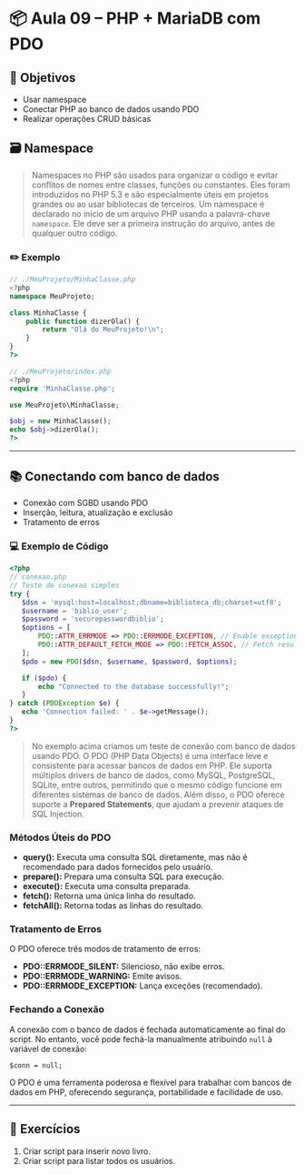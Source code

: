 # 📦 Aula 09 – PHP + MariaDB com PDO

## 🎯 Objetivos

- Usar namespace
- Conectar PHP ao banco de dados usando PDO
- Realizar operações CRUD básicas

## 🗃️ Namespace

> Namespaces no PHP são usados para organizar o código e evitar conflitos de nomes entre classes, funções ou constantes. Eles foram introduzidos no PHP 5.3 e são especialmente úteis em projetos grandes ou ao usar bibliotecas de terceiros. Um namespace é declarado no início de um arquivo PHP usando a palavra-chave `namespace`. Ele deve ser a primeira instrução do arquivo, antes de qualquer outro código.

### ✏️ Exemplo

```php
// ./MeuProjeto/MinhaClasse.php
<?php
namespace MeuProjeto;

class MinhaClasse {
    public function dizerOla() {
        return "Olá do MeuProjeto!\n";
    }
}
?>
```

```php
// ./MeuProjeto/index.php
<?php
require 'MinhaClasse.php';

use MeuProjeto\MinhaClasse;

$obj = new MinhaClasse();
echo $obj->dizerOla();
?>
```

---

## 📚 Conectando com banco de dados

- Conexão com SGBD usando PDO
- Inserção, leitura, atualização e exclusão
- Tratamento de erros

### 💻 Exemplo de Código

```php
<?php
// conexao.php
// Teste de conexao simples
try {
   $dsn = 'mysql:host=localhost;dbname=biblioteca_db;charset=utf8';
   $username = 'biblio_user';
   $password = 'securepasswordbiblio';
   $options = [
       PDO::ATTR_ERRMODE => PDO::ERRMODE_EXCEPTION, // Enable exceptions for errors
       PDO::ATTR_DEFAULT_FETCH_MODE => PDO::FETCH_ASSOC, // Fetch results as associative arrays
   ];
   $pdo = new PDO($dsn, $username, $password, $options);

   if ($pdo) {
       echo "Connected to the database successfully!";
   }
} catch (PDOException $e) {
   echo 'Connection failed: ' . $e->getMessage();
}
?>
```

> No exemplo acima criamos um teste de conexão com banco de dados usando PDO. O PDO (PHP Data Objects) é uma interface leve e consistente para acessar bancos de dados em PHP. Ele suporta múltiplos drivers de banco de dados, como MySQL, PostgreSQL, SQLite, entre outros, permitindo que o mesmo código funcione em diferentes sistemas de banco de dados. Além disso, o PDO oferece suporte a **Prepared Statements**, que ajudam a prevenir ataques de SQL Injection.

### Métodos Úteis do PDO

- **query():** Executa uma consulta SQL diretamente, mas não é recomendado para dados fornecidos pelo usuário.
- **prepare():** Prepara uma consulta SQL para execução.
- **execute():** Executa uma consulta preparada.
- **fetch():** Retorna uma única linha do resultado.
- **fetchAll():** Retorna todas as linhas do resultado.

### Tratamento de Erros

O PDO oferece três modos de tratamento de erros:

- **PDO::ERRMODE_SILENT:** Silencioso, não exibe erros.
- **PDO::ERRMODE_WARNING:** Emite avisos.
- **PDO::ERRMODE_EXCEPTION:** Lança exceções (recomendado).

### Fechando a Conexão

A conexão com o banco de dados é fechada automaticamente ao final do script. No entanto, você pode fechá-la manualmente atribuindo `null` à variável de conexão:

`$conn = null;`

O PDO é uma ferramenta poderosa e flexível para trabalhar com bancos de dados em PHP, oferecendo segurança, portabilidade e facilidade de uso.

---

## 🧪 Exercícios

1. Criar script para inserir novo livro.
2. Criar script para listar todos os usuários.
